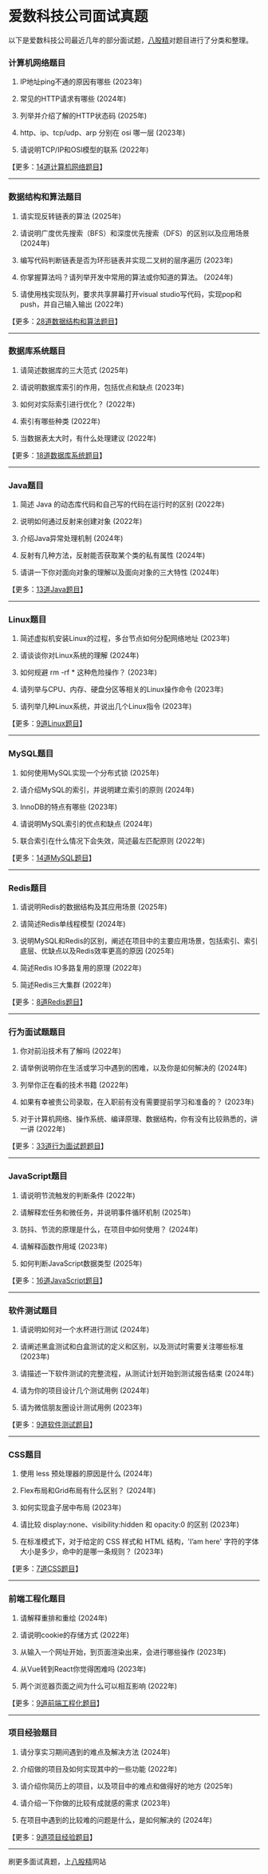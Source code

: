 # 爱数科技公司面试真题

以下是爱数科技公司最近几年的部分面试题，[八股精](https://www.bagujing.com)对题目进行了分类和整理。

### 计算机网络题目

1. IP地址ping不通的原因有哪些 (2023年) 

2. 常见的HTTP请求有哪些 (2024年) 

3. 列举并介绍了解的HTTP状态码 (2025年) 

4. http、ip、tcp/udp、arp 分别在 osi 哪一层 (2023年) 

5. 请说明TCP/IP和OSI模型的联系 (2022年) 

【更多：[14道计算机网络题目](https://www.bagujing.com/companies)】


---

### 数据结构和算法题目

1. 请实现反转链表的算法 (2025年) 

2. 请说明广度优先搜索（BFS）和深度优先搜索（DFS）的区别以及应用场景 (2024年) 

3. 编写代码判断链表是否为环形链表并实现二叉树的层序遍历 (2023年) 

4. 你掌握算法吗？请列举开发中常用的算法或你知道的算法。 (2024年) 

5. 请使用栈实现队列，要求共享屏幕打开visual studio写代码，实现pop和push，并自己输入输出 (2022年) 

【更多：[28道数据结构和算法题目](https://www.bagujing.com/companies)】


---

### 数据库系统题目

1. 请简述数据库的三大范式 (2025年) 

2. 请说明数据库索引的作用，包括优点和缺点 (2023年) 

3. 如何对实际索引进行优化？ (2022年) 

4. 索引有哪些种类 (2022年) 

5. 当数据表太大时，有什么处理建议 (2022年) 

【更多：[18道数据库系统题目](https://www.bagujing.com/companies)】


---

### Java题目

1. 简述 Java 的动态库代码和自己写的代码在运行时的区别 (2022年) 

2. 说明如何通过反射来创建对象 (2022年) 

3. 介绍Java异常处理机制 (2024年) 

4. 反射有几种方法，反射能否获取某个类的私有属性 (2024年) 

5. 请讲一下你对面向对象的理解以及面向对象的三大特性 (2024年) 

【更多：[13道Java题目](https://www.bagujing.com/companies)】


---

### Linux题目

1. 简述虚拟机安装Linux的过程，多台节点如何分配网络地址 (2023年) 

2. 请谈谈你对Linux系统的理解 (2024年) 

3. 如何规避 rm -rf * 这种危险操作？ (2023年) 

4. 请列举与CPU、内存、硬盘分区等相关的Linux操作命令 (2023年) 

5. 请列举几种Linux系统，并说出几个Linux指令 (2023年) 

【更多：[9道Linux题目](https://www.bagujing.com/companies)】


---

### MySQL题目

1. 如何使用MySQL实现一个分布式锁 (2025年) 

2. 请介绍MySQL的索引，并说明建立索引的原则 (2024年) 

3. InnoDB的特点有哪些 (2023年) 

4. 请说明MySQL索引的优点和缺点 (2024年) 

5. 联合索引在什么情况下会失效，简述最左匹配原则 (2022年) 

【更多：[14道MySQL题目](https://www.bagujing.com/companies)】


---

### Redis题目

1. 请说明Redis的数据结构及其应用场景 (2025年) 

2. 请简述Redis单线程模型 (2024年) 

3. 说明MySQL和Redis的区别，阐述在项目中的主要应用场景，包括索引、索引底层、优缺点以及Redis效率更高的原因 (2025年) 

4. 简述Redis IO多路复用的原理 (2022年) 

5. 简述Redis三大集群 (2022年) 

【更多：[8道Redis题目](https://www.bagujing.com/companies)】


---

### 行为面试题题目

1. 你对前沿技术有了解吗 (2022年) 

2. 请举例说明你在生活或学习中遇到的困难，以及你是如何解决的 (2024年) 

3. 列举你正在看的技术书籍 (2022年) 

4. 如果有幸被贵公司录取，在入职前有没有需要提前学习和准备的？ (2023年) 

5. 对于计算机网络、操作系统、编译原理、数据结构，你有没有比较熟悉的，讲一讲 (2022年) 

【更多：[33道行为面试题题目](https://www.bagujing.com/companies)】


---

### JavaScript题目

1. 请说明节流触发的判断条件 (2022年) 

2. 请解释宏任务和微任务，并说明事件循环机制 (2025年) 

3. 防抖、节流的原理是什么，在项目中如何使用？ (2024年) 

4. 请解释函数作用域 (2023年) 

5. 如何判断JavaScript数据类型 (2025年) 

【更多：[16道JavaScript题目](https://www.bagujing.com/companies)】


---

### 软件测试题目

1. 请说明如何对一个水杯进行测试 (2024年) 

2. 请阐述黑盒测试和白盒测试的定义和区别，以及测试时需要关注哪些标准 (2023年) 

3. 请描述一下软件测试的完整流程，从测试计划开始到测试报告结束 (2024年) 

4. 请为你的项目设计几个测试用例 (2024年) 

5. 请为微信朋友圈设计测试用例 (2023年) 

【更多：[9道软件测试题目](https://www.bagujing.com/companies)】


---

### CSS题目

1. 使用 less 预处理器的原因是什么 (2024年) 

2. Flex布局和Grid布局有什么区别？ (2024年) 

3. 如何实现盒子居中布局 (2023年) 

4. 请比较 display:none、visibility:hidden 和 opacity:0 的区别 (2023年) 

5. 在标准模式下，对于给定的 CSS 样式和 HTML 结构，'I’am here' 字符的字体大小是多少，命中的是哪一条规则？ (2023年) 

【更多：[7道CSS题目](https://www.bagujing.com/companies)】


---

### 前端工程化题目

1. 请解释重排和重绘 (2024年) 

2. 请说明cookie的存储方式 (2022年) 

3. 从输入一个网址开始，到页面渲染出来，会进行哪些操作 (2023年) 

4. 从Vue转到React你觉得困难吗 (2023年) 

5. 两个浏览器页面之间为什么可以相互影响 (2022年) 

【更多：[9道前端工程化题目](https://www.bagujing.com/companies)】


---

### 项目经验题目

1. 请分享实习期间遇到的难点及解决方法 (2024年) 

2. 介绍做的项目及如何实现其中的一些功能 (2022年) 

3. 请介绍你简历上的项目，以及项目中的难点和做得好的地方 (2025年) 

4. 请介绍一下你做的比较有成就感的需求 (2023年) 

5. 在项目中遇到的比较难的问题是什么，是如何解决的 (2024年) 

【更多：[9道项目经验题目](https://www.bagujing.com/companies)】


---

刷更多面试真题，上[八股精](https://www.bagujing.com)网站